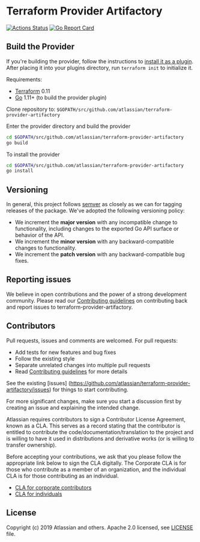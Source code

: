 # Terraform Provider Artifactory

[![Actions Status](https://github.com/atlassian/terraform-provider-artifactory/workflows/build/badge.svg)](https://github.com/atlassian/terraform-provider-artifactory/actions)
[![Go Report Card](https://goreportcard.com/badge/github.com/atlassian/terraform-provider-artifactory)](https://goreportcard.com/report/github.com/atlassian/terraform-provider-artifactory)

## Build the Provider

If you're building the provider, follow the instructions to [install it as a plugin](https://www.terraform.io/docs/plugins/basics.html#installing-a-plugin).
After placing it into your plugins directory,  run `terraform init` to initialize it.

Requirements:
- [Terraform](https://www.terraform.io/downloads.html) 0.11
- [Go](https://golang.org/doc/install) 1.11+ (to build the provider plugin)

Clone repository to: `$GOPATH/src/github.com/atlassian/terraform-provider-artifactory`

Enter the provider directory and build the provider

```sh
cd $GOPATH/src/github.com/atlassian/terraform-provider-artifactory
go build
```

To install the provider
```sh
cd $GOPATH/src/github.com/atlassian/terraform-provider-artifactory
go install
```

## Versioning

In general, this project follows [semver](https://semver.org/) as closely as we
can for tagging releases of the package. We've adopted the following versioning policy:

* We increment the **major version** with any incompatible change to
	functionality, including changes to the exported Go API surface
	or behavior of the API.
* We increment the **minor version** with any backward-compatible changes to
	functionality.
* We increment the **patch version** with any backward-compatible bug fixes.

## Reporting issues

We believe in open contributions and the power of a strong development community. Please read our [Contributing guidelines][CONTRIBUTING] on contributing back and report issues to terraform-provider-artifactory.

## Contributors

Pull requests, issues and comments are welcomed. For pull requests:

* Add tests for new features and bug fixes
* Follow the existing style
* Separate unrelated changes into multiple pull requests
* Read [Contributing guidelines][CONTRIBUTING] for more details

See the existing [issues]
(https://github.com/atlassian/terraform-provider-artifactory/issues) for things to start contributing.

For more significant changes, make sure you start a discussion first by creating
an issue and explaining the intended change.

Atlassian requires contributors to sign a Contributor License Agreement,
known as a CLA. This serves as a record stating that the contributor is
entitled to contribute the code/documentation/translation to the project
and is willing to have it used in distributions and derivative works
(or is willing to transfer ownership).

Before accepting your contributions, we ask that you please follow the appropriate
link below to sign the CLA digitally. The Corporate CLA is for those who contribute as a
member of an organization, and the individual CLA is for those contributing as an individual.

* [CLA for corporate contributors](https://na2.docusign.net/Member/PowerFormSigning.aspx?PowerFormId=e1c17c66-ca4d-4aab-a953-2c231af4a20b)
* [CLA for individuals](https://na2.docusign.net/Member/PowerFormSigning.aspx?PowerFormId=3f94fbdc-2fbe-46ac-b14c-5d152700ae5d)

## License

Copyright (c) 2019 Atlassian and others. Apache 2.0 licensed, see [LICENSE][LICENSE] file.


[CONTRIBUTING]: .github/CONTRIBUTING.md
[LICENSE]: ./LICENSE
